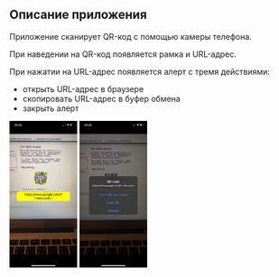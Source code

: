 ## Описание приложения

Приложение сканирует QR-код с помощью камеры телефона.

При наведении на QR-код появляется рамка и URL-адрес.

При нажатии на URL-адрес появляется алерт с тремя действиями:

- открыть URL-адрес в браузере
- скопировать URL-адрес в буфер обмена
- закрыть алерт

<img src="ScreenShots/Scanner.jpg" width="120"> <img src="ScreenShots/Alert.jpg" width="120">
